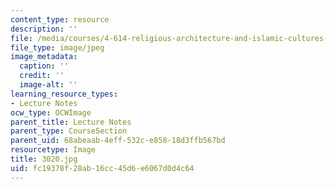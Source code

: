 ```yaml
---
content_type: resource
description: ''
file: /media/courses/4-614-religious-architecture-and-islamic-cultures-fall-2002/fc19378f28ab16cc45d6e6067d0d4c64_3020.jpg
file_type: image/jpeg
image_metadata:
  caption: ''
  credit: ''
  image-alt: ''
learning_resource_types:
- Lecture Notes
ocw_type: OCWImage
parent_title: Lecture Notes
parent_type: CourseSection
parent_uid: 68abeaab-4eff-532c-e858-18d3ffb567bd
resourcetype: Image
title: 3020.jpg
uid: fc19378f-28ab-16cc-45d6-e6067d0d4c64
---
```

